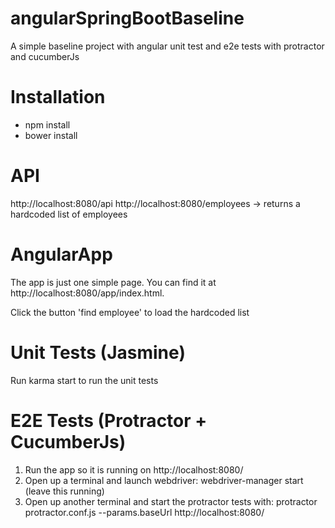 # angularSpringBootBaseline
A simple baseline project with angular unit test and e2e tests with protractor and cucumberJs

# Installation
- npm install
- bower install

# API
http://localhost:8080/api
http://localhost:8080/employees -> returns a hardcoded list of employees

# AngularApp
The app is just one simple page. You can find it at http://localhost:8080/app/index.html.

Click the button 'find employee' to load the hardcoded list

# Unit Tests (Jasmine)
Run karma start to run the unit tests

# E2E Tests (Protractor + CucumberJs)
1. Run the app so it is running on http://localhost:8080/
1. Open up a terminal and launch webdriver: webdriver-manager start  (leave this running)
1. Open up another terminal and start the protractor tests with: protractor protractor.conf.js --params.baseUrl http://localhost:8080/




